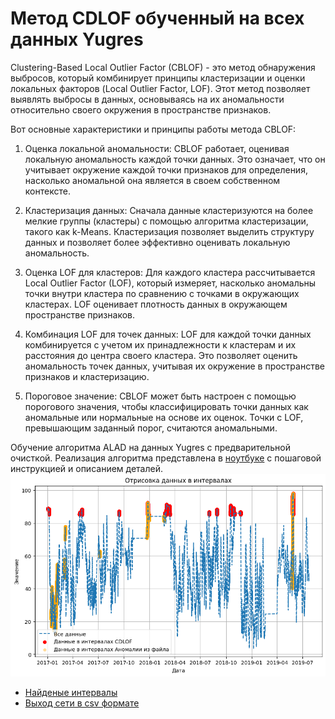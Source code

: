 # Метод CDLOF обученный на всех данных Yugres

Clustering-Based Local Outlier Factor (CBLOF) - это метод обнаружения выбросов, который комбинирует принципы кластеризации и оценки локальных факторов (Local Outlier Factor, LOF). Этот метод позволяет выявлять выбросы в данных, основываясь на их аномальности относительно своего окружения в пространстве признаков.

Вот основные характеристики и принципы работы метода CBLOF:

1. Оценка локальной аномальности: CBLOF работает, оценивая локальную аномальность каждой точки данных. Это означает, что он учитывает окружение каждой точки признаков для определения, насколько аномальной она является в своем собственном контексте.

2. Кластеризация данных: Сначала данные кластеризуются на более мелкие группы (кластеры) с помощью алгоритма кластеризации, такого как k-Means. Кластеризация позволяет выделить структуру данных и позволяет более эффективно оценивать локальную аномальность.

3. Оценка LOF для кластеров: Для каждого кластера рассчитывается Local Outlier Factor (LOF), который измеряет, насколько аномальны точки внутри кластера по сравнению с точками в окружающих кластерах. LOF оценивает плотность данных в окружающем пространстве признаков.

4. Комбинация LOF для точек данных: LOF для каждой точки данных комбинируется с учетом их принадлежности к кластерам и их расстояния до центра своего кластера. Это позволяет оценить аномальность точек данных, учитывая их окружение в пространстве признаков и кластеризацию.

5. Пороговое значение: CBLOF может быть настроен с помощью порогового значения, чтобы классифицировать точки данных как аномальные или нормальные на основе их оценок. Точки с LOF, превышающим заданный порог, считаются аномальными.


Обучение алгоритма ALAD на данных Yugres с предварительной очисткой.  Реализация алгоритма представлена в [ноутбуке](CBLOF(all).ipynb) с пошаговой инструкцией и описанием деталей.
![Alt text](image.png)

* [Найденые интервалы](intervals_CDLOF.json)
* [Выход сети в csv формате](pyOD_CDLOF.csv)
